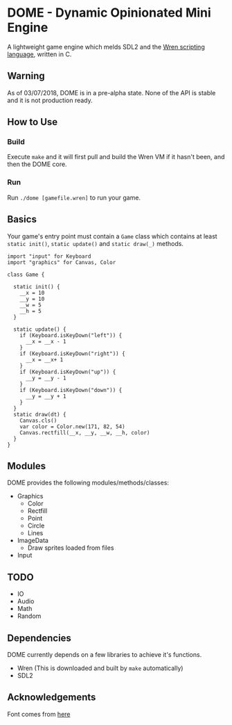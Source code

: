 # DOME - Dynamic Opinionated Mini Engine

A lightweight game engine which melds SDL2 and the [Wren scripting language](http://wren.io), written in C.

## Warning

As of 03/07/2018, DOME is in a pre-alpha state. None of the API is stable and it is not production ready. 

## How to Use

### Build

Execute `make` and it will first pull and build the Wren VM if it hasn't been, and then the DOME core.

### Run

Run `./dome [gamefile.wren]` to run your game.

## Basics

Your game's entry point must contain a `Game` class which contains at least `static init()`, `static update()` and `static draw(_)` methods.

```wren
import "input" for Keyboard
import "graphics" for Canvas, Color

class Game {

  static init() {
    __x = 10
    __y = 10
    __w = 5
    __h = 5
  }

  static update() {
    if (Keyboard.isKeyDown("left")) {
      __x = __x - 1 
    }
    if (Keyboard.isKeyDown("right")) {
      __x = __x+ 1 
    }
    if (Keyboard.isKeyDown("up")) {
      __y = __y - 1 
    }
    if (Keyboard.isKeyDown("down")) {
      __y = __y + 1 
    }
  }
  static draw(dt) {
    Canvas.cls()
    var color = Color.new(171, 82, 54)
    Canvas.rectfill(__x, __y, __w, __h, color)
  }
}

```

## Modules

DOME provides the following modules/methods/classes:
- Graphics
  - Color
  - Rectfill
  - Point
  - Circle
  - Lines
- ImageData
  - Draw sprites loaded from files
- Input

## TODO

- IO
- Audio
- Math
- Random

## Dependencies

DOME currently depends on a few libraries to achieve it's functions.
- Wren (This is downloaded and built by `make` automatically)
- SDL2

## Acknowledgements

Font comes from [here](https://opengameart.org/content/ascii-bitmap-font-cellphone)
